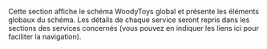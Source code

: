 Cette section affiche le schéma WoodyToys global et présente les éléments globaux du schéma.  Les détails de chaque service seront repris dans les sections des services concernés (vous pouvez en indiquer les liens ici pour faciliter la navigation).  
